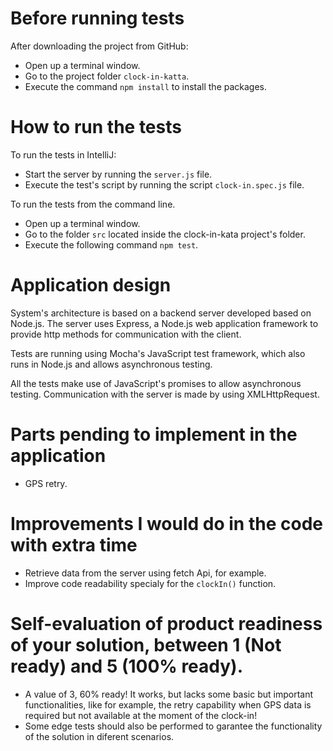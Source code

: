 # Before running tests

After downloading the project from GitHub:
- Open up a terminal window.
- Go to the project folder ```clock-in-katta```.
- Execute the command ```npm install``` to install the packages.

# How to run the tests

To run the tests in IntelliJ:
- Start the server by running the ```server.js``` file.
- Execute the test's script by running the script ```clock-in.spec.js``` file.

To run the tests from the command line.
- Open up a terminal window.
- Go to the folder ```src``` located inside the clock-in-kata project's folder.
- Execute the following command ```npm test```.

# Application design
System's architecture is based on a backend server developed based on Node.js. The server uses Express, a Node.js web application framework to provide http methods for communication with the client.

Tests are running using Mocha's JavaScript test framework, which also runs in Node.js and allows asynchronous testing.

All the tests make use of JavaScript's promises to allow asynchronous testing. Communication with the server is made by using XMLHttpRequest.

# Parts pending to implement in the application
- GPS retry.

# Improvements I would do in the code with extra time
- Retrieve data from the server using fetch Api, for example.
- Improve code readability specialy for the ```clockIn()``` function.

# Self-evaluation of product readiness of your solution, between 1 (Not ready) and 5 (100% ready).
- A value of 3, 60% ready! It works, but lacks some basic but important functionalities, like for example, the retry capability when GPS data is required but not available at the moment of the clock-in!
- Some edge tests should also be performed to garantee the functionality of the solution in diferent scenarios.

